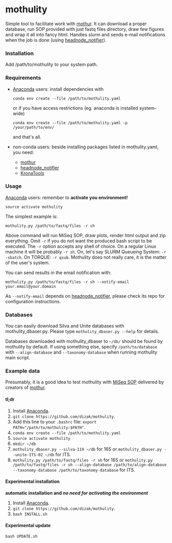# mothulity

Simple tool to facilitate work with [mothur](https://www.mothur.org/).
It can download a proper database, run SOP provided with just fastq files directory, draw few figures and wrap it all into fancy html. Handles slurm and sends e-mail notifications when the job is done (using [headnode_notifier](https://github.com/dizak/headnode_notifier/releases)).


### Installation

Add /path/to/mothulity to your system path.

### Requirements

* [Anaconda](https://anaconda.org) users: install dependencies with

  ```
  conda env create --file /path/to/mothulity.yaml
  ```
  or if you have access restrictions (eg. anaconda is installed system-wide)

  ```
  conda env create --file /path/to/mothulity.yaml -p /your/path/to/env/
  ```

  and that's all.

* non-conda users: beside installing packages listed in mothulity.yaml, you need:
  * [mothur](https://mothur.org/)
  * [headnode_notifier](https://github.com/dizak/headnode_notifier/)
  * [KronaTools](https://github.com/marbl/Krona)


### Usage

[Anaconda](https://anaconda.org) users: remember to **activate you environment!**

```
source activate mothulity
```

The simplest example is:

```
mothulity.py /path/to/fastq/files -r sh
```

Above command will run MiSeq SOP, draw plots, render html output and zip everything.
Omit ```-r``` if you do not want the produced bash script to be executed.
The ```-r``` option accepts any shell of choice. On a regular Linux machine it will be probably ```-r sh```. On, let's say SLURM Queueing System: ```-r -sbatch```. On TORQUE: ```-r qsub```. Mothulity does not really care, it is the matter of the user's system.

You can send results in the email notification with:

```
mothulity.py /path/to/fastq/files -r sh --notify-email your.email@your.domain
```

As ```--notify-email``` depends on [headnode_notifier](https://github.com/dizak/headnode_notifier/), please check its repo for configuration instructions.


### Databases


You can easily download Silva and Unite databases with mothulity_dbaser.py.
Please type ```mothulity_dbaser.py --help``` for details.

Databases downloaded with mothulity_dbaser to ```~/db/``` should be found by mothulity by default.
If using something else, specify ```/path/to/database``` with ```--align-database``` and ```--taxonomy-database``` when running mothulity main script.


### Example data

Presumably, it is a good idea to test mothulity with [MiSeq SOP](https://mothur.org/w/images/d/d6/MiSeqSOPData.zip) delivered by creators of  [mothur](https://www.mothur.org/).


#### tl;dr

1. Install [Anaconda](https://anaconda.org).
2. ```git clone https://github.com/dizak/mothulity```.
3. Add this line to your ```.bashrc``` file: ```export PATH="/path/to/mothulity:$PATH"```.
4. ```conda env create --file /path/to/mothulity.yaml```
5. ```source activate mothulity```
6. ```mkdir ~/db```
7. ```mothulity_dbaser.py --silva-119 ~/db``` for 16S or ```mothulity_dbaser.py --unite-ITS-02 ~/db``` for ITS.
8. ```mothulity.py /path/to/fastq/files -r sh``` for 16S or ```mothulity.py /path/to/fastq/files -r sh --align-database /path/to/align-database --taxonomy-database /path/to/taxonomy-database``` for ITS.


#### Experimental installation
**automatic installation and *no need for activating the environment***

1. Install [Anaconda](https://anaconda.org).
2. ```git clone https://github.com/dizak/mothulity```.
3. ```bash INSTALL.sh```


#### Experimental update

```bash UPDATE.sh```
